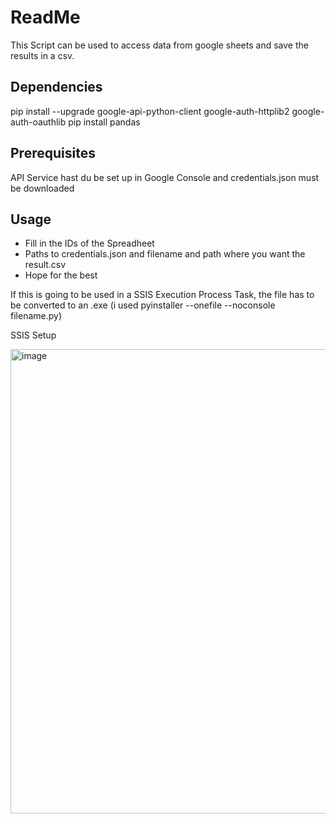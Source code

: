 # ReadMe

This Script can be used to access data from google sheets and save the results in a csv.

## Dependencies

pip install --upgrade google-api-python-client google-auth-httplib2 google-auth-oauthlib 
pip install pandas

## Prerequisites

API Service hast du be set up in Google Console and credentials.json must be downloaded

## Usage

- Fill in the IDs of the Spreadheet
- Paths to credentials.json and filename and path where you want the result.csv
- Hope for the best


If this is going to be used in a SSIS Execution Process Task, the file has to be converted to an .exe (i used pyinstaller --onefile --noconsole filename.py)




SSIS Setup

<img width="743" alt="image" src="https://github.com/OliverThomaschewski/googlesheets_ssis_script/assets/95187084/5807d999-a32b-4604-aa1a-9da4cc754b0c">
